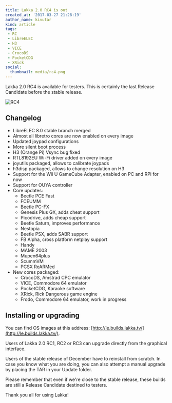 ```yaml
---
title: Lakka 2.0 RC4 is out
created_at: '2017-03-27 21:28:19'
author_name: kivutar
kind: article
tags:
 - RC
 - LibreELEC
 - H3
 - VICE
 - CrocoDS
 - PocketCDG
 - XRick
social:
  thumbnail: media/rc4.png
---
```


Lakka 2.0 RC4 is available for testers. This is certainly the last Release Candidate before the stable release.

![RC4](media/rc4.png)

## Changelog

  * LibreELEC 8.0 stable branch merged
  * Almost all libretro cores are now enabled on every image
  * Updated joypad configurations
  * More silent boot process
  * H3 (Orange Pi) Vsync bug fixed
  * RTL8192EU Wi-Fi driver added on every image
  * joyutils packaged, allows to calibrate joypads
  * h3disp packaged, allows to change resolution on H3
  * Support for the Wii U GameCube Adapter, enabled on PC and RPi for now
  * Support for OUYA controller
  * Core updates:
    * Beetle PCE Fast
    * FCEUMM
    * Beetle PC-FX
	* Genesis Plus GX, adds cheat support
	* Picodrive, adds cheap support
	* Beetle Saturn, improves performance
	* Nestopia
	* Beetle PSX, adds SABR support
	* FB Alpha, cross platform netplay support
	* Handy
	* MAME 2003
	* Mupen64plus
	* ScummVM
	* PCSX ReARMed
  * New cores packaged:
    * CrocoDS, Amstrad CPC emulator
    * VICE, Commodore 64 emulator
    * PocketCDG, Karaoke software
    * XRick, Rick Dangerous game engine
    * Frodo, Commodore 64 emulator, work in progress

## Installing or upgrading

You can find OS images at this address: [http://le.builds.lakka.tv/](http://le.builds.lakka.tv/).

Users of Lakka 2.0 RC1, RC2 or RC3 can upgrade directly from the graphical interface.

Users of the stable release of December have to reinstall from scratch. In case you know what you are doing, you can also attempt a manual upgrade by placing the TAR in your Update folder.

Please remember that even if we're close to the stable release, these builds are still a Release Candidate destined to testers.

Thank you all for using Lakka!

